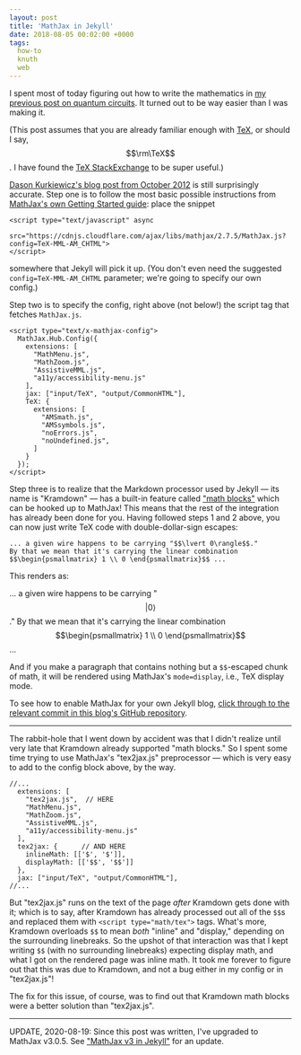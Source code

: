 ```yaml
---
layout: post
title: 'MathJax in Jekyll'
date: 2018-08-05 00:02:00 +0000
tags:
  how-to
  knuth
  web
---
```


I spent most of today figuring out how to write the mathematics in
[my previous post on quantum circuits](/blog/2018/08/05/quantum-circuits).
It turned out to be way easier than I was making it.

(This post assumes that you are already familiar enough with [TeX](https://www.tug.org/whatis.html),
or should I say, $$\rm\TeX$$.
I have found the [TeX StackExchange](https://tex.stackexchange.com) to be super useful.)

[Dason Kurkiewicz's blog post from October 2012](http://dasonk.com/blog/2012/10/09/Using-Jekyll-and-Mathjax)
is still surprisingly accurate. Step one is to follow the most basic
possible instructions from [MathJax's own Getting Started
guide](http://docs.mathjax.org/en/latest/start.html#using-a-content-delivery-network-cdn):
place the snippet

    <script type="text/javascript" async
      src="https://cdnjs.cloudflare.com/ajax/libs/mathjax/2.7.5/MathJax.js?config=TeX-MML-AM_CHTML">
    </script>

somewhere that Jekyll will pick it up. (You don't even need the suggested `config=TeX-MML-AM_CHTML`
parameter; we're going to specify our own config.)

Step two is to specify the config, right above (not below!) the script tag that fetches
`MathJax.js`.

    <script type="text/x-mathjax-config">
      MathJax.Hub.Config({
        extensions: [
          "MathMenu.js",
          "MathZoom.js",
          "AssistiveMML.js",
          "a11y/accessibility-menu.js"
        ],
        jax: ["input/TeX", "output/CommonHTML"],
        TeX: {
          extensions: [
            "AMSmath.js",
            "AMSsymbols.js",
            "noErrors.js",
            "noUndefined.js",
          ]
        }
      });
    </script>

Step three is to realize that the Markdown processor used by Jekyll — its name is "Kramdown" —
has a built-in feature called ["math blocks"](https://kramdown.gettalong.org/syntax.html#math-blocks)
which can be hooked up to MathJax! This means that the rest of the integration has already been done for you.
Having followed steps 1 and 2 above, you can now just write TeX code with double-dollar-sign escapes:

    ... a given wire happens to be carrying "$$\lvert 0\rangle$$."
    By that we mean that it's carrying the linear combination
    $$\begin{psmallmatrix} 1 \\ 0 \end{psmallmatrix}$$ ...

This renders as:

... a given wire happens to be carrying "$$\lvert 0\rangle$$."
By that we mean that it's carrying the linear combination
$$\begin{psmallmatrix} 1 \\ 0 \end{psmallmatrix}$$ ...

And if you make a paragraph that contains nothing but a `$$`-escaped chunk of math,
it will be rendered using MathJax's `mode=display`, i.e., TeX display mode.

To see how to enable MathJax for your own Jekyll blog, [click through to the relevant commit
in this blog's GitHub repository](https://github.com/Quuxplusone/blog/commit/a829f7fae66a51771c30ed259739650524c60e66).

----

The rabbit-hole that I went down by accident was that I didn't realize until very late
that Kramdown already supported "math blocks." So I spent some time trying to use MathJax's
"tex2jax.js" preprocessor — which is very easy to add to the config block above, by the way.

    //...
      extensions: [
        "tex2jax.js",  // HERE
        "MathMenu.js",
        "MathZoom.js",
        "AssistiveMML.js",
        "a11y/accessibility-menu.js"
      ],
      tex2jax: {      // AND HERE
        inlineMath: [['$', '$']],
        displayMath: [['$$', '$$']]
      },
      jax: ["input/TeX", "output/CommonHTML"],
    //...

But "tex2jax.js" runs on the text of the page *after* Kramdown gets done with it; which is to say,
after Kramdown has already processed out all of the `$$`s and replaced them with `<script type="math/tex">`
tags. What's more, Kramdown overloads `$$` to mean *both* "inline" and "display," depending on the
surrounding linebreaks. So the upshot of that interaction was that I kept writing `$$` (with no
surrounding linebreaks) expecting display math, and what I got on the rendered page was inline math.
It took me forever to figure out that this was due to Kramdown, and not a bug either in my config or
in "tex2jax.js"!

The fix for this issue, of course, was to find out that Kramdown math blocks were a better solution
than "tex2jax.js".

----

UPDATE, 2020-08-19: Since this post was written, I've upgraded to MathJax v3.0.5.
See ["MathJax v3 in Jekyll"](/blog/2020/08/19/mathjax-v3-in-jekyll) for an update.
